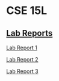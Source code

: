 # CSE 15L
## [Lab Reports](https://youtu.be/dQw4w9WgXcQ)

[Lab Report 1](lab-report-1-week-2.html)

[Lab Report 2](lab-report-2-week-4.html)

[Lab Report 3](lab-report-3-week-6.html)


